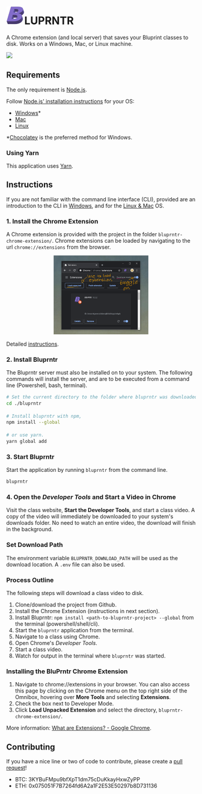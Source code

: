 

<img src="./bluprntr-chrome-extension/images/icon48.png">LUPRNTR
========

A Chrome extension (and local server) that saves your Bluprint classes to disk.
Works on a Windows, Mac, or Linux machine.

<img src="https://img.shields.io/liberapay/receives/ekem.svg?logo=liberapay">

Requirements
------------

The only requirement is [Node.js](https://nodejs.org/en/).

Follow [Node.js' installation instructions](https://nodejs.org/en/) for your OS:

- [Windows](https://nodejs.org/en/download/package-manager/#windows)*
- [Mac](https://nodejs.org/en/download/package-manager/#macos)
- [Linux](https://nodejs.org/en/download/package-manager)

*[Chocolatey](https://chocolatey.org/install) is the preferred method for Windows.

### Using Yarn

This application uses [Yarn](https://yarnpkg.com/).

Instructions
------------

If you are not familiar with the command line interface (CLI), provided are an introduction to the CLI in
[Windows](https://programminghistorian.org/en/lessons/intro-to-powershell#open-powershell), and for the
[Linux & Mac](https://www.codecademy.com/articles/command-line-setup) OS.

### 1. Install the Chrome Extension

A Chrome extension is provided with the project in the folder `bluprntr-chrome-extension/`.
Chrome extensions can be loaded by navigating to the url `chrome://extensions` from the browser.

<center><img src="./images/bluprntr-chrome-extensions-marked.png" height="50%" width="50%"></center>

Detailed [instructions](#installing-the-bluprntr-chrome-extension).

### 2. Install Bluprntr

The Bluprntr server must also be installed on to your system.
The following commands will install the server, and are to be executed from a command line (Powershell, bash, terminal).

```bash
# Set the current directory to the folder where bluprntr was downloaded.
cd ./bluprntr

# Install bluprntr with npm,
npm install --global

# or use yarn.
yarn global add
```

### 3. Start Bluprntr

Start the application by running `bluprntr` from the command line.

```bash
bluprntr
```

### 4. Open the _Developer Tools_ and Start a Video in Chrome

Visit the class website, **Start the Developer Tools**, and start a class video.
A copy of the video will immediately be downloaded to your system's downloads folder.
No need to watch an entire video, the download will finish in the background.

### Set Download Path

The environment variable `BLUPRNTR_DOWNLOAD_PATH` will be used as the download location.
A `.env` file can also be used.

### Process Outline

The following steps will download a class video to disk.

1. Clone/download the project from Github.
2. Install the Chrome Extension (instructions in next section).
3. Install Bluprntr: `npm install <path-to-bluprntr-project> --global` from the terminal (powershell/shell/cli).
4. Start the `bluprntr` application from the terminal.
5. Navigate to a class using Chrome.
6. Open Chrome's _Developer Tools_.
7. Start a class video.
8. Watch for output in the terminal where `bluprntr` was started.

### Installing the BluPrntr Chrome Extension

1. Navigate to chrome://extensions in your browser. You can also access this page by clicking on the Chrome menu on the top right side of the Omnibox, hovering over **More Tools** and selecting **Extensions**.
2. Check the box next to Developer Mode.
3. Click **Load Unpacked Extension** and select the directory, `bluprntr-chrome-extension/`.

More information: [What are Extensions? - Google Chrome](https://developer.chrome.com/extensions).

Contributing
------------

If you have a nice line or two of code to contribute, please create a [pull request](https://help.github.com/en/github/collaborating-with-issues-and-pull-requests/about-pull-requests)!

- BTC: 3KYBuFMpu9bfXpT1dm75cDuKkayHxwZyPP
- ETH: 0x075051F7B7264fd6A2a1F2E53E50297b8D731136
